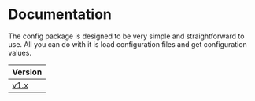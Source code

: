 # Documentation

The config package is designed to be very simple and straightforward to use.
All you can do with it is load configuration files and get configuration values.

| Version                   |
|---------------------------|
| [v1.x](1.x/index.md)      |
